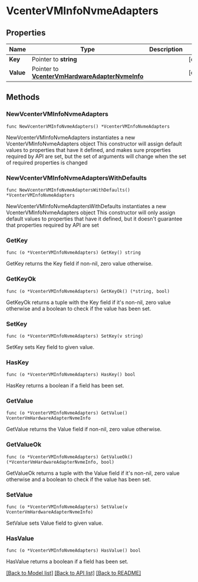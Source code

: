 # VcenterVMInfoNvmeAdapters

## Properties

Name | Type | Description | Notes
------------ | ------------- | ------------- | -------------
**Key** | Pointer to **string** |  | [optional] 
**Value** | Pointer to [**VcenterVmHardwareAdapterNvmeInfo**](VcenterVmHardwareAdapterNvmeInfo.md) |  | [optional] 

## Methods

### NewVcenterVMInfoNvmeAdapters

`func NewVcenterVMInfoNvmeAdapters() *VcenterVMInfoNvmeAdapters`

NewVcenterVMInfoNvmeAdapters instantiates a new VcenterVMInfoNvmeAdapters object
This constructor will assign default values to properties that have it defined,
and makes sure properties required by API are set, but the set of arguments
will change when the set of required properties is changed

### NewVcenterVMInfoNvmeAdaptersWithDefaults

`func NewVcenterVMInfoNvmeAdaptersWithDefaults() *VcenterVMInfoNvmeAdapters`

NewVcenterVMInfoNvmeAdaptersWithDefaults instantiates a new VcenterVMInfoNvmeAdapters object
This constructor will only assign default values to properties that have it defined,
but it doesn't guarantee that properties required by API are set

### GetKey

`func (o *VcenterVMInfoNvmeAdapters) GetKey() string`

GetKey returns the Key field if non-nil, zero value otherwise.

### GetKeyOk

`func (o *VcenterVMInfoNvmeAdapters) GetKeyOk() (*string, bool)`

GetKeyOk returns a tuple with the Key field if it's non-nil, zero value otherwise
and a boolean to check if the value has been set.

### SetKey

`func (o *VcenterVMInfoNvmeAdapters) SetKey(v string)`

SetKey sets Key field to given value.

### HasKey

`func (o *VcenterVMInfoNvmeAdapters) HasKey() bool`

HasKey returns a boolean if a field has been set.

### GetValue

`func (o *VcenterVMInfoNvmeAdapters) GetValue() VcenterVmHardwareAdapterNvmeInfo`

GetValue returns the Value field if non-nil, zero value otherwise.

### GetValueOk

`func (o *VcenterVMInfoNvmeAdapters) GetValueOk() (*VcenterVmHardwareAdapterNvmeInfo, bool)`

GetValueOk returns a tuple with the Value field if it's non-nil, zero value otherwise
and a boolean to check if the value has been set.

### SetValue

`func (o *VcenterVMInfoNvmeAdapters) SetValue(v VcenterVmHardwareAdapterNvmeInfo)`

SetValue sets Value field to given value.

### HasValue

`func (o *VcenterVMInfoNvmeAdapters) HasValue() bool`

HasValue returns a boolean if a field has been set.


[[Back to Model list]](../README.md#documentation-for-models) [[Back to API list]](../README.md#documentation-for-api-endpoints) [[Back to README]](../README.md)


